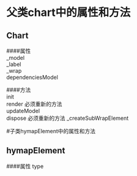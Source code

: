 # 父类chart中的属性和方法

## Chart  
   
####属性     
    _model     
    _label     
    _wrap     
    dependenciesModel
         
         
####方法     
    init     
    render 必须重新的方法    
    updateModel       
    dispose 必须重新的方法 
    _createSubWrapElement



#子类hymapElement中的属性和方法
## hymapElement
####属性
    type
    